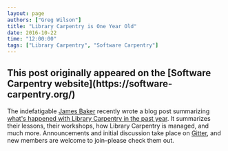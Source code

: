 ```yaml
---
layout: page
authors: ["Greg Wilson"]
title: "Library Carpentry is One Year Old"
date: 2016-10-22
time: "12:00:00"
tags: ["Library Carpentry", "Software Carpentry"]
---
```


<h2>This post originally appeared on the [Software Carpentry website](https://software-carpentry.org/)</h2>

The indefatigable [James Baker](https://twitter.com/j_w_baker)
recently wrote a blog post summarizing
[what's happened with Library Carpentry in the past year](https://cradledincaricature.com/2016/10/06/library-carpentry-where-we-are-nearly-1-year-on/).
It summarizes their lessons,
their workshops,
how Library Carpentry is managed,
and much more.
Announcements and initial discussion take place on [Gitter](https://gitter.im/weaverbel/LibraryCarpentry),
and new members are welcome to join–please check them out.
